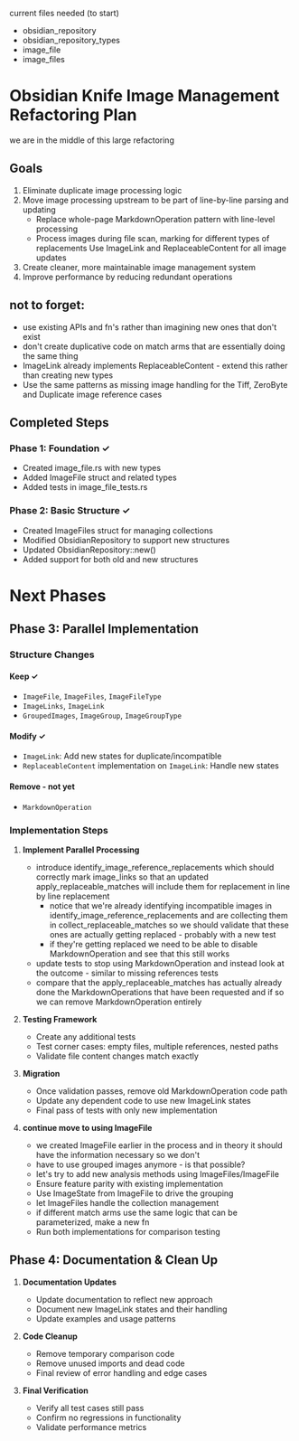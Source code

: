current files needed (to start)
- obsidian_repository
- obsidian_repository_types
- image_file
- image_files

# Obsidian Knife Image Management Refactoring Plan
we are in the middle of this large refactoring

## Goals
1. Eliminate duplicate image processing logic
2. Move image processing upstream to be part of line-by-line parsing and updating
   - Replace whole-page MarkdownOperation pattern with line-level processing
   - Process images during file scan, marking for different types of replacements
   Use ImageLink and ReplaceableContent for all image updates
3. Create cleaner, more maintainable image management system
4. Improve performance by reducing redundant operations

## not to forget:
- use existing APIs and fn's rather than imagining new ones that don't exist
- don't create duplicative code on match arms that are essentially doing the same thing
- ImageLink already implements ReplaceableContent - extend this rather than creating new types
- Use the same patterns as missing image handling for the Tiff, ZeroByte and Duplicate image reference cases

## Completed Steps

### Phase 1: Foundation ✓
- Created image_file.rs with new types
- Added ImageFile struct and related types
- Added tests in image_file_tests.rs

### Phase 2: Basic Structure ✓
- Created ImageFiles struct for managing collections
- Modified ObsidianRepository to support new structures
- Updated ObsidianRepository::new()
- Added support for both old and new structures

# Next Phases

## Phase 3: Parallel Implementation

### Structure Changes
#### Keep ✓
- `ImageFile`, `ImageFiles`, `ImageFileType`
- `ImageLinks`, `ImageLink`
- `GroupedImages`, `ImageGroup`, `ImageGroupType`

#### Modify ✓
- `ImageLink`: Add new states for duplicate/incompatible 
- `ReplaceableContent` implementation on `ImageLink`: Handle new states

#### Remove - not yet
- `MarkdownOperation`

### Implementation Steps
1. **Implement Parallel Processing**
   - introduce identify_image_reference_replacements which should correctly mark image_links so that an updated apply_replaceable_matches will include them for replacement in line by line replacement
     - notice that we're already identifying incompatible images in identify_image_reference_replacements and are collecting them in collect_replaceable_matches  so we should validate that these ones are actually getting replaced - probably with a new test
     - if they're getting replaced we need to be able to disable MarkdownOperation and see that this still works
   - update tests to stop using MarkdownOperation and instead look at the outcome - similar to missing references tests
   - compare that the apply_replaceable_matches has actually already done the MarkdownOperations that have been requested and if so we can remove MarkdownOperation entirely

2. **Testing Framework**
   - Create any additional tests
   - Test corner cases: empty files, multiple references, nested paths
   - Validate file content changes match exactly

3. **Migration**
   - Once validation passes, remove old MarkdownOperation code path
   - Update any dependent code to use new ImageLink states
   - Final pass of tests with only new implementation

4. **continue move to using ImageFile**
   - we created ImageFile earlier in the process and in theory it should have the information necessary so we don't
   - have to use grouped images anymore - is that possible?
   - let's try to add new analysis methods using ImageFiles/ImageFile
   - Ensure feature parity with existing implementation
   - Use ImageState from ImageFile to drive the grouping
   - let ImageFiles handle the collection management
   - if different match arms use the same logic that can be parameterized, make a new fn
   - Run both implementations for comparison testing

## Phase 4: Documentation & Clean Up

1. **Documentation Updates**
   - Update documentation to reflect new approach
   - Document new ImageLink states and their handling
   - Update examples and usage patterns

2. **Code Cleanup**
   - Remove temporary comparison code
   - Remove unused imports and dead code
   - Final review of error handling and edge cases

3. **Final Verification**
   - Verify all test cases still pass
   - Confirm no regressions in functionality
   - Validate performance metrics
